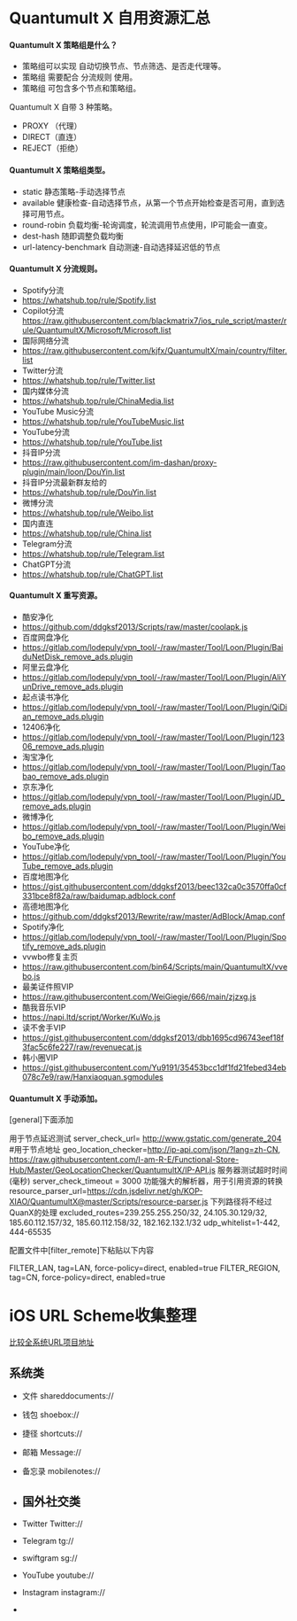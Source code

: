 # Quantumult X  自用资源汇总
#### Quantumult X 策略组是什么？
- 策略组可以实现 自动切换节点、节点筛选、是否走代理等。
- 策略组 需要配合 分流规则 使用。
- 策略组 可包含多个节点和策略组。

Quantumult X 自带 3 种策略。
- PROXY （代理）
- DIRECT（直连）
- REJECT（拒绝）

#### Quantumult X 策略组类型。
- static 静态策略-手动选择节点
- available 健康检查-自动选择节点，从第一个节点开始检查是否可用，直到选择可用节点。
- round-robin 负载均衡-轮询调度，轮流调用节点使用，IP可能会一直变。
- dest-hash 随即调整负载均衡
- url-latency-benchmark 自动测速-自动选择延迟低的节点

#### Quantumult X 分流规则。
- Spotify分流 
- https://whatshub.top/rule/Spotify.list
- Copilot分流 https://raw.githubusercontent.com/blackmatrix7/ios_rule_script/master/rule/QuantumultX/Microsoft/Microsoft.list
- 国际网络分流
- https://raw.githubusercontent.com/kjfx/QuantumultX/main/country/filter.list
- Twitter分流
- https://whatshub.top/rule/Twitter.list
- 国内媒体分流
- https://whatshub.top/rule/ChinaMedia.list
- YouTube Music分流
- https://whatshub.top/rule/YouTubeMusic.list
- YouTube分流
- https://whatshub.top/rule/YouTube.list
- 抖音IP分流
- https://raw.githubusercontent.com/im-dashan/proxy-plugin/main/loon/DouYin.list
- 抖音IP分流最新群友给的
- https://whatshub.top/rule/DouYin.list
- 微博分流
- https://whatshub.top/rule/Weibo.list
- 国内直连
- https://whatshub.top/rule/China.list
- Telegram分流
- https://whatshub.top/rule/Telegram.list
- ChatGPT分流
- https://whatshub.top/rule/ChatGPT.list

#### Quantumult X 重写资源。
- 酷安净化
- https://github.com/ddgksf2013/Scripts/raw/master/coolapk.js
- 百度网盘净化
- https://gitlab.com/lodepuly/vpn_tool/-/raw/master/Tool/Loon/Plugin/BaiduNetDisk_remove_ads.plugin
- 阿里云盘净化
- https://gitlab.com/lodepuly/vpn_tool/-/raw/master/Tool/Loon/Plugin/AliYunDrive_remove_ads.plugin
- 起点读书净化
- https://gitlab.com/lodepuly/vpn_tool/-/raw/master/Tool/Loon/Plugin/QiDian_remove_ads.plugin
- 12406净化
- https://gitlab.com/lodepuly/vpn_tool/-/raw/master/Tool/Loon/Plugin/12306_remove_ads.plugin
- 淘宝净化
- https://gitlab.com/lodepuly/vpn_tool/-/raw/master/Tool/Loon/Plugin/Taobao_remove_ads.plugin
- 京东净化
- https://gitlab.com/lodepuly/vpn_tool/-/raw/master/Tool/Loon/Plugin/JD_remove_ads.plugin
- 微博净化
- https://gitlab.com/lodepuly/vpn_tool/-/raw/master/Tool/Loon/Plugin/Weibo_remove_ads.plugin
- YouTube净化
- https://gitlab.com/lodepuly/vpn_tool/-/raw/master/Tool/Loon/Plugin/YouTube_remove_ads.plugin
- 百度地图净化
- https://gist.githubusercontent.com/ddgksf2013/beec132ca0c3570ffa0cf331bce8f82a/raw/baidumap.adblock.conf
- 高德地图净化
- https://github.com/ddgksf2013/Rewrite/raw/master/AdBlock/Amap.conf
-  Spotify净化
- https://gitlab.com/lodepuly/vpn_tool/-/raw/master/Tool/Loon/Plugin/Spotify_remove_ads.plugin
- vvwbo修复主页
- https://raw.githubusercontent.com/bin64/Scripts/main/QuantumultX/vvebo.js
- 最美证件照VIP
- https://raw.githubusercontent.com/WeiGiegie/666/main/zjzxg.js
- 酷我音乐VIP
- https://napi.ltd/script/Worker/KuWo.js
- 读不舍手VIP
- https://gist.githubusercontent.com/ddgksf2013/dbb1695cd96743eef18f3fac5c6fe227/raw/revenuecat.js
- 韩小圈VIP
- https://gist.githubusercontent.com/Yu9191/35453bcc1df1fd21febed34eb078c7e9/raw/Hanxiaoquan.sgmodules

#### Quantumult X 手动添加。

[general]下面添加

用于节点延迟测试
server_check_url= http://www.gstatic.com/generate_204
#用于节点地址
geo_location_checker=http://ip-api.com/json/?lang=zh-CN, https://raw.githubusercontent.com/I-am-R-E/Functional-Store-Hub/Master/GeoLocationChecker/QuantumultX/IP-API.js
服务器测试超时时间 (毫秒)
server_check_timeout = 3000
功能强大的解析器，用于引用资源的转换
resource_parser_url=https://cdn.jsdelivr.net/gh/KOP-XIAO/QuantumultX@master/Scripts/resource-parser.js
下列路径将不经过QuanX的处理
excluded_routes=239.255.255.250/32, 24.105.30.129/32, 185.60.112.157/32, 185.60.112.158/32, 182.162.132.1/32
udp_whitelist=1-442, 444-65535

配置文件中[filter_remote]下粘贴以下内容

FILTER_LAN, tag=LAN, force-policy=direct, enabled=true
FILTER_REGION, tag=CN, force-policy=direct, enabled=true


# iOS  URL Scheme收集整理
[比较全系统URL项目地址](https://github.com/FifiTheBulldog/ios-settings-urls/blob/master/settings-urls.md)

## 系统类
- 文件 shareddocuments://
- 钱包 shoebox://
- 捷径 shortcuts://
- 邮箱 Message://
- 备忘录 mobilenotes://

- ## 国外社交类
- Twitter Twitter://
- Telegram tg://
- swiftgram sg://
- YouTube youtube://
- Instagram instagram://
- 
